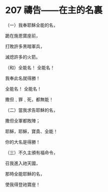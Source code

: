 # 207 禱告——在主的名裏

（一）我奉耶穌全能的名，

跪在施恩寶座前，

打敗許多黑暗軍兵，

滅熄許多的火箭。

（和）全能名！ 全能名！

我奉此名就得勝！

全能名！ 全能名！

撒但﹑罪﹑死，都無能！

（二）當我求告耶穌的名，

撒但全軍都敗陣；

耶穌，耶穌，寶貴、全能！

你的大名是得勝！

（三）不久主頒有福命令，

召我進入祂天國，

那時全能耶穌的名，

使我得登祂寶座！

